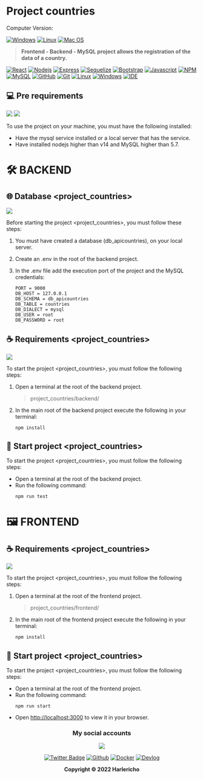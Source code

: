 # Project countries

Computer Version:

[![Windows](https://img.shields.io/badge/Windows-0078D6?style=for-the-badge&logo=windows&logoColor=white)](https://www.microsoft.com/es-es/windows/windows-11?r=1)
[![Linux](https://img.shields.io/badge/Linux-FF6600?style=for-the-badge&logo=linux&logoColor=white)](https://ubuntu.com/)
[![Mac OS](https://img.shields.io/badge/mac%20os-000000?style=for-the-badge&logo=macos&logoColor=F0F0F0)](https://www.apple.com/la/mac/)

> <strong> Frontend - Backend - MySQL project allows the registration of the data of a country.</strong>

[![React](https://img.shields.io/badge/React-20232A?style=for-the-badge&logo=react&logoColor=61DAFB)](https://es.reactjs.org/)
[![Nodejs](https://img.shields.io/badge/Node.js-339933?style=for-the-badge&logo=nodedotjs&logoColor=white)](https://nodejs.org/es/)
[![Express](https://img.shields.io/badge/Express.js-404D59?style=for-the-badge&logo=express)](https://expressjs.com/es/)
[![Sequelize](https://img.shields.io/badge/Sequelize-52B0E7?style=for-the-badge&logo=Sequelize&logoColor=white)](https://sequelize.org/)
[![Bootstrap](https://img.shields.io/badge/Bootstrap-563D7C?style=for-the-badge&logo=bootstrap&logoColor=white)](https://getbootstrap.com/)
[![Javascript](https://img.shields.io/badge/JavaScript-323330?style=for-the-badge&logo=javascript&logoColor=F7DF1E)](https://www.javascript.com/)
[![NPM](https://img.shields.io/badge/npm-CB3837?style=for-the-badge&logo=npm&logoColor=white)](https://www.npmjs.com/)
[![MySQL](https://img.shields.io/badge/MySQL-005C84?style=for-the-badge&logo=mysql&logoColor=white)](https://www.mysql.com/)
[![GitHub](https://img.shields.io/badge/GitHub-100000?style=for-the-badge&logo=github&logoColor=white)](https://github.com/)
[![Git](https://img.shields.io/badge/Git-E34F26?style=for-the-badge&logo=git&logoColor=white)](https://git-scm.com/)
[![Linux](https://img.shields.io/badge/Linux-FF6600?style=for-the-badge&logo=linux&logoColor=white)](https://www.linux.org/)
[![Windows](https://img.shields.io/badge/Windows-017AD7?style=for-the-badge&logo=windows&logoColor=white)](https://www.microsoft.com/es-es/windows/windows-11?r=1)
[![IDE](https://img.shields.io/badge/Visual_studio_code-0078D4?style=for-the-badge&logo=visual%20studio%20code&logoColor=white)](https://code.visualstudio.com/)

## 💻 Pre requirements

<img src="https://img.shields.io/badge/Node.js-339933?style=for-the-badge&logo=nodedotjs&logoColor=white" />
<img src="https://img.shields.io/badge/MySQL-005C84?style=for-the-badge&logo=mysql&logoColor=white" />

To use the project on your machine, you must have the following installed:

- Have the mysql service installed or a local server that has the service.
- Have installed nodejs higher than v14 and MySQL higher than 5.7.

# 🛠️ BACKEND

## 🌐 Database <project_countries>

<img src="https://img.shields.io/badge/MySQL-005C84?style=for-the-badge&logo=mysql&logoColor=white" />

Before starting the project <project_countries>, you must follow these steps:

1. You must have created a database (db_apicountries), on your local server.
2. Create an .env in the root of the backend project.
3. In the .env file add the execution port of the project and the MySQL credentials:

   ```
   PORT = 9000
   DB_HOST = 127.0.0.1
   DB_SCHEMA = db_apicountries
   DB_TABLE = countries
   DB_DIALECT = mysql
   DB_USER = root
   DB_PASSWORD = root
   ```

## ☕ Requirements <project_countries>

<img src="https://img.shields.io/badge/Node.js-339933?style=for-the-badge&logo=nodedotjs&logoColor=white" />

To start the project <project_countries>, you must follow the following steps:

1. Open a terminal at the root of the backend project.
   > project_countries/backend/
2. In the main root of the backend project execute the following in your terminal:
   ```
   npm install
   ```

## 🚀 Start project <project_countries>

To start the project <project_countries>, you must follow the following steps:

- Open a terminal at the root of the backend project.
- Run the following command:
  ```
  npm run test
  ```

# 🖼️ FRONTEND

## ☕ Requirements <project_countries>

<img src="https://img.shields.io/badge/React-20232A?style=for-the-badge&logo=react&logoColor=61DAFB" />

To start the project <project_countries>, you must follow the following steps:

1. Open a terminal at the root of the frontend project.
   > project_countries/frontend/
2. In the main root of the frontend project execute the following in your terminal:
   ```
   npm install
   ```

## 🚀 Start project <project_countries>

To start the project <project_countries>, you must follow the following steps:

- Open a terminal at the root of the frontend project.
- Run the following command:
  ```
  npm run start
  ```
- Open [http://localhost:3000](http://localhost:3000) to view it in your browser.

<div align="center">

### My social accounts

![](https://avatars.githubusercontent.com/u/42042270?s=48&v=4)

[![Twitter Badge](https://img.shields.io/badge/Twitter-1DA1F2?style=for-the-badge&logo=twitter&logoColor=white)](https://twitter.com/harlericho)
[![Github](https://img.shields.io/badge/GitHub-100000?style=for-the-badge&logo=github&logoColor=white)](https://github.com/harlericho)
[![Docker](https://img.shields.io/badge/Docker-2496ED?style=for-the-badge&logo=docker&logoColor=white)](https://hub.docker.com/u/harlericho)
[![Devlog](https://img.shields.io/badge/dev.to-0A0A0A?style=for-the-badge&logo=dev.to&logoColor=white)](https://harlericho.netlify.app)

</div>

<p align="center"><strong>Copyright © 2022 Harlericho</strong></p>
